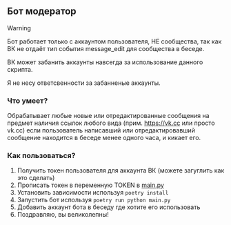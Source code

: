 ## Бот модератор
> [!WARNING]
> Бот работает только с аккаунтом пользователя, НЕ сообщества, так как ВК не отдаёт тип события message_edit для сообщества в беседе.
>
> ВК может забанить аккаунты навсегда за использование данного скрипта.
>
> Я не несу ответсвенности за забанненые аккаунты.
### Что умеет?
Обрабатывает любые новые или отредактированные сообщения на предмет наличия ссылок любого вида (прим. https://vk.cc или просто vk.cc) если пользователь написавший или отредактировавший сообщение находится в беседе менее одного часа, и кикает его.
### Как пользоваться?
1. Получить токен пользователя для аккаунта ВК (можете загуглить как это сделать)
2. Прописать токен в переменную TOKEN в [main.py](main.py)
3. Установить зависимости используя ```poetry install```
4. Запустить бот используя ```poetry run python main.py```
5. Добавить аккаунт бота в беседу где хотите его использовать
6. Поздравляю, вы великолепны!
